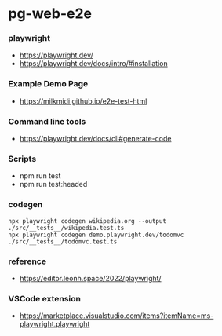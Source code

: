 # pg-web-e2e
### playwright
- https://playwright.dev/
- https://playwright.dev/docs/intro/#installation

### Example Demo Page
- https://milkmidi.github.io/e2e-test-html

### Command line tools
- https://playwright.dev/docs/cli#generate-code

### Scripts
- npm run test
- npm run test:headed

### codegen
```
npx playwright codegen wikipedia.org --output ./src/__tests__/wikipedia.test.ts
npx playwright codegen demo.playwright.dev/todomvc ./src/__tests__/todomvc.test.ts
```

### reference
- https://editor.leonh.space/2022/playwright/

### VSCode extension
- https://marketplace.visualstudio.com/items?itemName=ms-playwright.playwright